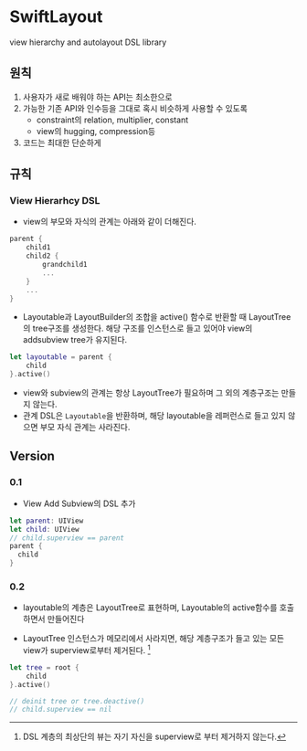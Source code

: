 # SwiftLayout
view hierarchy and autolayout DSL library

## 원칙

1. 사용자가 새로 배워야 하는 API는 최소한으로
2. 가능한 기존 API와 인수등을 그대로 혹시 비슷하게 사용할 수 있도록
   - constraint의 relation, multiplier, constant
   - view의 hugging, compression등
3. 코드는 최대한 단순하게

## 규칙

### View Hierarhcy DSL

- view의 부모와 자식의 관계는 아래와 같이 더해진다.
```swift
parent {
    child1
    child2 {
        grandchild1
        ...
    }
    ...
}
```
- Layoutable과 LayoutBuilder의 조합을 active() 함수로 반환할 때 LayoutTree의 tree구조를 생성한다. 해당 구조를 인스턴스로 들고 있어야 view의 addsubview tree가 유지된다.
```swift
let layoutable = parent {
    child
}.active()
```
- view와 subview의 관계는 항상 LayoutTree가 필요하며 그 외의 계층구조는 만들지 않는다.
- 관계 DSL은 `Layoutable`을 반환하며, 해당 layoutable을 레퍼런스로 들고 있지 않으면 부모 자식 관계는 사라진다.

## Version

### 0.1

- View Add Subview의 DSL 추가

```swift
let parent: UIView
let child: UIView
// child.superview == parent
parent {
  child
}
```

### 0.2

- layoutable의 계층은 LayoutTree로 표현하며, Layoutable의 active함수를 호출하면서 만들어진다

- LayoutTree 인스턴스가 메모리에서 사라지면, 해당 계층구조가 들고 있는 모든 view가 superview로부터 제거된다. [^주1]


```swift
let tree = root {
	child
}.active()

// deinit tree or tree.deactive()
// child.superview == nil
```

[^주1]: DSL 계층의 최상단의 뷰는 자기 자신을 superview로 부터 제거하지 않는다.

  
